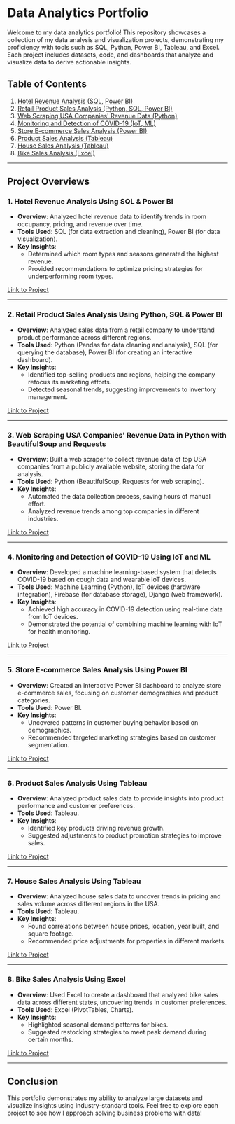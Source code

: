 # Data Analytics Portfolio

Welcome to my data analytics portfolio! This repository showcases a collection of my data analysis and visualization projects, demonstrating my proficiency with tools such as SQL, Python, Power BI, Tableau, and Excel. Each project includes datasets, code, and dashboards that analyze and visualize data to derive actionable insights.

## Table of Contents

1. [Hotel Revenue Analysis (SQL, Power BI)](#1-hotel-revenue-analysis-using-sql--power-bi)
2. [Retail Product Sales Analysis (Python, SQL, Power BI)](#2-retail-product-sales-analysis-using-python-sql--power-bi)
3. [Web Scraping USA Companies' Revenue Data (Python)](#3-web-scraping-usa-companies-revenue-data-in-python-with-beautifulsoup-and-requests)
4. [Monitoring and Detection of COVID-19 (IoT, ML)](#4-monitoring-and-detection-of-covid-19-using-iot-and-ml)
5. [Store E-commerce Sales Analysis (Power BI)](#5-store-e-commerce-sales-analysis-using-power-bi)
6. [Product Sales Analysis (Tableau)](#6-product-sales-analysis-using-tableau)
7. [House Sales Analysis (Tableau)](#7-house-sales-analysis-using-tableau)
8. [Bike Sales Analysis (Excel)](#8-bike-sales-analysis-using-excel)

---

## Project Overviews

### 1. Hotel Revenue Analysis Using SQL & Power BI

- **Overview**: Analyzed hotel revenue data to identify trends in room occupancy, pricing, and revenue over time.
- **Tools Used**: SQL (for data extraction and cleaning), Power BI (for data visualization).
- **Key Insights**:
  - Determined which room types and seasons generated the highest revenue.
  - Provided recommendations to optimize pricing strategies for underperforming room types.
  
[Link to Project](https://github.com/al-mehedi-hasan-afridi/Hotel-Revenue-Analysis-Using-SQL-PowerBI)

---

### 2. Retail Product Sales Analysis Using Python, SQL & Power BI

- **Overview**: Analyzed sales data from a retail company to understand product performance across different regions.
- **Tools Used**: Python (Pandas for data cleaning and analysis), SQL (for querying the database), Power BI (for creating an interactive dashboard).
- **Key Insights**:
  - Identified top-selling products and regions, helping the company refocus its marketing efforts.
  - Detected seasonal trends, suggesting improvements to inventory management.
  
[Link to Project](https://github.com/al-mehedi-hasan-afridi/Retail-Product-Sales-Analysis-Using-Python-SQL-PowerBI)

---

### 3. Web Scraping USA Companies' Revenue Data in Python with BeautifulSoup and Requests

- **Overview**: Built a web scraper to collect revenue data of top USA companies from a publicly available website, storing the data for analysis.
- **Tools Used**: Python (BeautifulSoup, Requests for web scraping).
- **Key Insights**:
  - Automated the data collection process, saving hours of manual effort.
  - Analyzed revenue trends among top companies in different industries.
  
[Link to Project](https://github.com/al-mehedi-hasan-afridi/Web-Scraping-USA-Companies-Revenue-data-in-Python-with-BeautifulSoup-and-Requests)

---

### 4. Monitoring and Detection of COVID-19 Using IoT and ML

- **Overview**: Developed a machine learning-based system that detects COVID-19 based on cough data and wearable IoT devices.
- **Tools Used**: Machine Learning (Python), IoT devices (hardware integration), Firebase (for database storage), Django (web framework).
- **Key Insights**:
  - Achieved high accuracy in COVID-19 detection using real-time data from IoT devices.
  - Demonstrated the potential of combining machine learning with IoT for health monitoring.
  
[Link to Project](https://github.com/al-mehedi-hasan-afridi/Monitoring-and-Detection-of-COVID-19-using-IoT-and-ML)

---

### 5. Store E-commerce Sales Analysis Using Power BI

- **Overview**: Created an interactive Power BI dashboard to analyze store e-commerce sales, focusing on customer demographics and product categories.
- **Tools Used**: Power BI.
- **Key Insights**:
  - Uncovered patterns in customer buying behavior based on demographics.
  - Recommended targeted marketing strategies based on customer segmentation.
  
[Link to Project](https://github.com/al-mehedi-hasan-afridi/Store-Ecommerce-Sales-Analysis-Using-PowerBI)

---

### 6. Product Sales Analysis Using Tableau

- **Overview**: Analyzed product sales data to provide insights into product performance and customer preferences.
- **Tools Used**: Tableau.
- **Key Insights**:
  - Identified key products driving revenue growth.
  - Suggested adjustments to product promotion strategies to improve sales.
  
[Link to Project](https://github.com/al-mehedi-hasan-afridi/Product-Sales-Analysis-using-Tableau)

---

### 7. House Sales Analysis Using Tableau

- **Overview**: Analyzed house sales data to uncover trends in pricing and sales volume across different regions in the USA.
- **Tools Used**: Tableau.
- **Key Insights**:
  - Found correlations between house prices, location, year built, and square footage.
  - Recommended price adjustments for properties in different markets.
  
[Link to Project](https://github.com/al-mehedi-hasan-afridi/House-Sales-Analysis-Using-Tableau)

---

### 8. Bike Sales Analysis Using Excel

- **Overview**: Used Excel to create a dashboard that analyzed bike sales data across different states, uncovering trends in customer preferences.
- **Tools Used**: Excel (PivotTables, Charts).
- **Key Insights**:
  - Highlighted seasonal demand patterns for bikes.
  - Suggested restocking strategies to meet peak demand during certain months.
  
[Link to Project](https://github.com/al-mehedi-hasan-afridi/Bike-Sales-Analysis-Using-Excel)

---

## Conclusion

This portfolio demonstrates my ability to analyze large datasets and visualize insights using industry-standard tools. Feel free to explore each project to see how I approach solving business problems with data!
